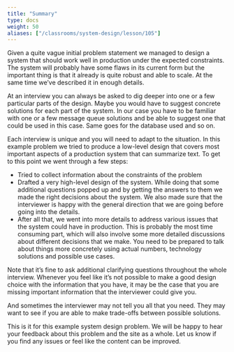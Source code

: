 ```yaml
---
title: "Summary"
type: docs
weight: 50
aliases: ["/classrooms/system-design/lesson/105"]
---
```

Given a quite vague initial problem statement we managed to design a system that should work well in production under the expected constraints. The system will probably have some flaws in its current form but the important thing is that it already is quite robust and able to scale. At the same time we’ve described it in enough details.

At an interview you can always be asked to dig deeper into one or a few particular parts of the design. Maybe you would have to suggest concrete solutions for each part of the system. In our case you have to be familiar with one or a few message queue solutions and be able to suggest one that could be used in this case. Same goes for the database used and so on.

Each interview is unique and you will need to adapt to the situation. In this example problem we tried to produce a low-level design that covers most important aspects of a production system that can summarize text. To get to this point we went through a few steps:

* Tried to collect information about the constraints of the problem
* Drafted a very high-level design of the system. While doing that some additional questions popped up and by getting the answers to them we made the right decisions about the system. We also made sure that the interviewer is happy with the general direction that we are going before going into the details.
* After all that, we went into more details to address various issues that the system could have in production. This is probably the most time consuming part, which will also involve some more detailed discussions about different decisions that we make. You need to be prepared to talk about things more concretely using actual numbers, technology solutions and possible use cases.

Note that it’s fine to ask additional clarifying questions throughout the whole interview. Whenever you feel like it’s not possible to make a good design choice with the information that you have, it may be the case that you are missing important information that the interviewer could give you.

And sometimes the interviewer may not tell you all that you need. They may want to see if you are able to make trade-offs between possible solutions.

This is it for this example system design problem. We will be happy to hear your feedback about this problem and the site as a whole. Let us know if you find any issues or feel like the content can be improved.

